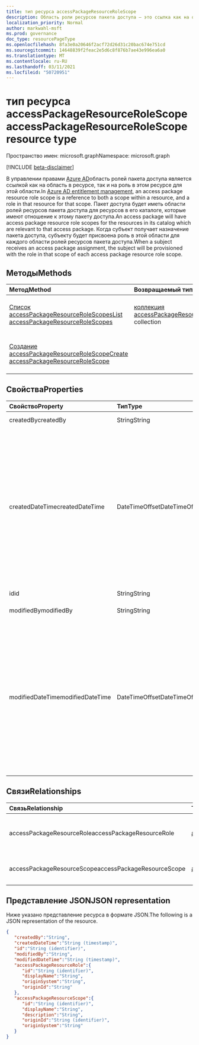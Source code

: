 ```yaml
---
title: тип ресурса accessPackageResourceRoleScope
description: Область роли ресурсов пакета доступа — это ссылка как на область в ресурсе, так и на роль в этом ресурсе.
localization_priority: Normal
author: markwahl-msft
ms.prod: governance
doc_type: resourcePageType
ms.openlocfilehash: 8fa3e0a20646f2acf72d26d31c20bac674e751cd
ms.sourcegitcommit: 14648839f2feac2e5d6c8f876b7ae43e996ea6a0
ms.translationtype: MT
ms.contentlocale: ru-RU
ms.lasthandoff: 03/11/2021
ms.locfileid: "50720951"
---
```

# <a name="accesspackageresourcerolescope-resource-type"></a><span data-ttu-id="bddae-103">тип ресурса accessPackageResourceRoleScope</span><span class="sxs-lookup"><span data-stu-id="bddae-103">accessPackageResourceRoleScope resource type</span></span>

<span data-ttu-id="bddae-104">Пространство имен: microsoft.graph</span><span class="sxs-lookup"><span data-stu-id="bddae-104">Namespace: microsoft.graph</span></span>

[!INCLUDE [beta-disclaimer](../../includes/beta-disclaimer.md)]

<span data-ttu-id="bddae-105">В управлении правами [Azure AD](entitlementmanagement-root.md)область ролей пакета доступа является ссылкой как на область в ресурсе, так и на роль в этом ресурсе для этой области.</span><span class="sxs-lookup"><span data-stu-id="bddae-105">In [Azure AD entitlement management](entitlementmanagement-root.md), an access package resource role scope is a reference to both a scope within a resource, and a role in that resource for that scope.</span></span>  <span data-ttu-id="bddae-106">Пакет доступа будет иметь области ролей ресурсов пакета доступа для ресурсов в его каталоге, которые имеют отношение к этому пакету доступа.</span><span class="sxs-lookup"><span data-stu-id="bddae-106">An access package will have access package resource role scopes for the resources in its catalog which are relevant to that access package.</span></span>  <span data-ttu-id="bddae-107">Когда субъект получает назначение пакета доступа, субъекту будет присвоена роль в этой области для каждого области ролей ресурсов пакета доступа.</span><span class="sxs-lookup"><span data-stu-id="bddae-107">When a subject receives an access package assignment, the subject will be provisioned with the role in that scope of each access package resource role scope.</span></span>

## <a name="methods"></a><span data-ttu-id="bddae-108">Методы</span><span class="sxs-lookup"><span data-stu-id="bddae-108">Methods</span></span>

| <span data-ttu-id="bddae-109">Метод</span><span class="sxs-lookup"><span data-stu-id="bddae-109">Method</span></span>       | <span data-ttu-id="bddae-110">Возвращаемый тип</span><span class="sxs-lookup"><span data-stu-id="bddae-110">Return Type</span></span> | <span data-ttu-id="bddae-111">Описание</span><span class="sxs-lookup"><span data-stu-id="bddae-111">Description</span></span> |
|:-------------|:------------|:------------|
| [<span data-ttu-id="bddae-112">Список accessPackageResourceRoleScopes</span><span class="sxs-lookup"><span data-stu-id="bddae-112">List accessPackageResourceRoleScopes</span></span>](../api/accesspackage-list-accesspackageresourcerolescopes.md) | <span data-ttu-id="bddae-113">[коллекция accessPackageResourceRoleScope](accesspackageresourcerolescope.md)</span><span class="sxs-lookup"><span data-stu-id="bddae-113">[accessPackageResourceRoleScope](accesspackageresourcerolescope.md) collection</span></span> | <span data-ttu-id="bddae-114">Извлечение списка **объектов accessPackageResourceRoleScope** для пакета доступа.</span><span class="sxs-lookup"><span data-stu-id="bddae-114">Retrieve a list of **accessPackageResourceRoleScope** objects for an access package.</span></span> |
| [<span data-ttu-id="bddae-115">Создание accessPackageResourceRoleScope</span><span class="sxs-lookup"><span data-stu-id="bddae-115">Create accessPackageResourceRoleScope</span></span>](../api/accesspackage-post-accesspackageresourcerolescopes.md) | | <span data-ttu-id="bddae-116">Создайте новый **объект accessPackageResourceRoleScope** для пакета доступа.</span><span class="sxs-lookup"><span data-stu-id="bddae-116">Create a new **accessPackageResourceRoleScope** object for an access package.</span></span> |

## <a name="properties"></a><span data-ttu-id="bddae-117">Свойства</span><span class="sxs-lookup"><span data-stu-id="bddae-117">Properties</span></span>

| <span data-ttu-id="bddae-118">Свойство</span><span class="sxs-lookup"><span data-stu-id="bddae-118">Property</span></span>     | <span data-ttu-id="bddae-119">Тип</span><span class="sxs-lookup"><span data-stu-id="bddae-119">Type</span></span>        | <span data-ttu-id="bddae-120">Описание</span><span class="sxs-lookup"><span data-stu-id="bddae-120">Description</span></span> |
|:-------------|:------------|:------------|
|<span data-ttu-id="bddae-121">createdBy</span><span class="sxs-lookup"><span data-stu-id="bddae-121">createdBy</span></span>|<span data-ttu-id="bddae-122">String</span><span class="sxs-lookup"><span data-stu-id="bddae-122">String</span></span>|<span data-ttu-id="bddae-123">Только для чтения.</span><span class="sxs-lookup"><span data-stu-id="bddae-123">Read-only.</span></span>|
|<span data-ttu-id="bddae-124">createdDateTime</span><span class="sxs-lookup"><span data-stu-id="bddae-124">createdDateTime</span></span>|<span data-ttu-id="bddae-125">DateTimeOffset</span><span class="sxs-lookup"><span data-stu-id="bddae-125">DateTimeOffset</span></span>|<span data-ttu-id="bddae-126">Тип Timestamp представляет сведения о времени и дате с использованием формата ISO 8601 (всегда применяется формат UTC).</span><span class="sxs-lookup"><span data-stu-id="bddae-126">The Timestamp type represents date and time information using ISO 8601 format and is always in UTC time.</span></span> <span data-ttu-id="bddae-127">Например, значение полуночи 1 января 2014 г. в формате UTC: `2014-01-01T00:00:00Z`.</span><span class="sxs-lookup"><span data-stu-id="bddae-127">For example, midnight UTC on Jan 1, 2014 is `2014-01-01T00:00:00Z`</span></span>|
|<span data-ttu-id="bddae-128">id</span><span class="sxs-lookup"><span data-stu-id="bddae-128">id</span></span>|<span data-ttu-id="bddae-129">String</span><span class="sxs-lookup"><span data-stu-id="bddae-129">String</span></span>| <span data-ttu-id="bddae-130">Только для чтения.</span><span class="sxs-lookup"><span data-stu-id="bddae-130">Read-only.</span></span>|
|<span data-ttu-id="bddae-131">modifiedBy</span><span class="sxs-lookup"><span data-stu-id="bddae-131">modifiedBy</span></span>|<span data-ttu-id="bddae-132">String</span><span class="sxs-lookup"><span data-stu-id="bddae-132">String</span></span>|<span data-ttu-id="bddae-133">Только для чтения.</span><span class="sxs-lookup"><span data-stu-id="bddae-133">Read-only.</span></span>|
|<span data-ttu-id="bddae-134">modifiedDateTime</span><span class="sxs-lookup"><span data-stu-id="bddae-134">modifiedDateTime</span></span>|<span data-ttu-id="bddae-135">DateTimeOffset</span><span class="sxs-lookup"><span data-stu-id="bddae-135">DateTimeOffset</span></span>|<span data-ttu-id="bddae-136">Тип Timestamp представляет сведения о времени и дате с использованием формата ISO 8601 (всегда применяется формат UTC).</span><span class="sxs-lookup"><span data-stu-id="bddae-136">The Timestamp type represents date and time information using ISO 8601 format and is always in UTC time.</span></span> <span data-ttu-id="bddae-137">Например, значение полуночи 1 января 2014 г. в формате UTC: `2014-01-01T00:00:00Z`.</span><span class="sxs-lookup"><span data-stu-id="bddae-137">For example, midnight UTC on Jan 1, 2014 is `2014-01-01T00:00:00Z`</span></span>|

## <a name="relationships"></a><span data-ttu-id="bddae-138">Связи</span><span class="sxs-lookup"><span data-stu-id="bddae-138">Relationships</span></span>

| <span data-ttu-id="bddae-139">Связь</span><span class="sxs-lookup"><span data-stu-id="bddae-139">Relationship</span></span> | <span data-ttu-id="bddae-140">Тип</span><span class="sxs-lookup"><span data-stu-id="bddae-140">Type</span></span>        | <span data-ttu-id="bddae-141">Описание</span><span class="sxs-lookup"><span data-stu-id="bddae-141">Description</span></span> |
|:-------------|:------------|:------------|
|<span data-ttu-id="bddae-142">accessPackageResourceRole</span><span class="sxs-lookup"><span data-stu-id="bddae-142">accessPackageResourceRole</span></span>|[<span data-ttu-id="bddae-143">accessPackageResourceRole</span><span class="sxs-lookup"><span data-stu-id="bddae-143">accessPackageResourceRole</span></span>](accesspackageresourcerole.md)| <span data-ttu-id="bddae-144">Только для чтения.</span><span class="sxs-lookup"><span data-stu-id="bddae-144">Read-only.</span></span> <span data-ttu-id="bddae-145">Допускается значение null.</span><span class="sxs-lookup"><span data-stu-id="bddae-145">Nullable.</span></span>|
|<span data-ttu-id="bddae-146">accessPackageResourceScope</span><span class="sxs-lookup"><span data-stu-id="bddae-146">accessPackageResourceScope</span></span>|[<span data-ttu-id="bddae-147">accessPackageResourceScope</span><span class="sxs-lookup"><span data-stu-id="bddae-147">accessPackageResourceScope</span></span>](accesspackageresourcescope.md)| <span data-ttu-id="bddae-p105">Только для чтения. Допускается значение null.</span><span class="sxs-lookup"><span data-stu-id="bddae-p105">Read-only. Nullable.</span></span>|

## <a name="json-representation"></a><span data-ttu-id="bddae-150">Представление JSON</span><span class="sxs-lookup"><span data-stu-id="bddae-150">JSON representation</span></span>

<span data-ttu-id="bddae-151">Ниже указано представление ресурса в формате JSON.</span><span class="sxs-lookup"><span data-stu-id="bddae-151">The following is a JSON representation of the resource.</span></span>

<!-- {
  "blockType": "resource",
  "optionalProperties": [

  ],
  "@odata.type": "microsoft.graph.accessPackageResourceRoleScope",
  "keyProperty": "id"
}-->

```json
{
   "createdBy":"String",
   "createdDateTime":"String (timestamp)",
   "id":"String (identifier)",
   "modifiedBy":"String",
   "modifiedDateTime":"String (timestamp)",
   "accessPackageResourceRole":{
      "id":"String (identifier)",
      "displayName":"String",
      "originSystem":"String",
      "originId":"String"
   },
   "accessPackageResourceScope":{
      "id":"String (identifier)",
      "displayName":"String",
      "description":"String",
      "originId":"String (identifier)",
      "originSystem":"String"
   }
}
```

<!-- uuid: 16cd6b66-4b1a-43a1-adaf-3a886856ed98
2019-02-04 14:57:30 UTC -->
<!-- {
  "type": "#page.annotation",
  "description": "accessPackageResourceRoleScope resource",
  "keywords": "",
  "section": "documentation",
  "tocPath": ""
}-->


